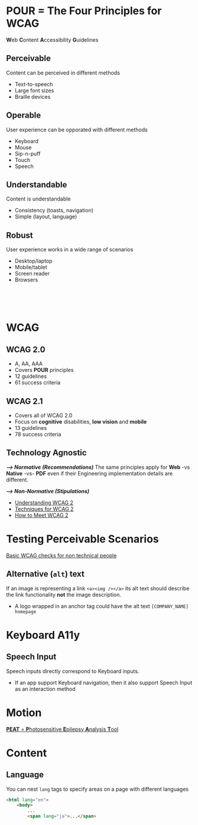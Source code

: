 # **POUR** = The Four Principles for WCAG
**W**eb **C**ontent **A**ccessibility **G**uidelines

## Perceivable
Content can be perceived in different methods
+ Text-to-speech
+ Large font sizes
+ Braille devices

## Operable
User experience can be opporated with different methods
+ Keyboard
+ Mouse
+ Sip-n-puff
+ Touch
+ Speech

## Understandable
Content is understandable
+ Consistency (toasts, navigation)
+ Simple (layout, language)

## Robust
User experience works in a wide range of scenarios
+ Desktop/laptop
+ Mobile/tablet
+ Screen reader
+ Browsers

<br/>
<br/>
<br/>

# WCAG

## WCAG 2.0
+ A, AA, AAA
+ Covers **POUR** principles
+ 12 guidelines
+ 61 success criteria

## WCAG 2.1
+ Covers all of WCAG 2.0
+ Focus on **cognitive** disabilities, **low vision** and **mobile**
+ 13 guidelines
+ 78 success criteria

## Technology Agnostic
***--> Normative (Recommendations)***
The same principles apply for **Web** -vs **Native** -vs- **PDF** even if their Engineering implementation details are different.

***--> Non-Normative (Stipulations)***
+ [Understanding WCAG 2](https://www.w3.org/WAI/WCAG21/Understanding/)
+ [Techniques for WCAG 2](https://www.w3.org/WAI/WCAG21/Techniques/)
+ [How to Meet WCAG 2](https://www.w3.org/WAI/WCAG21/quickref/)

# Testing **Perceivable** Scenarios

[Basic WCAG checks for non technical people](https://www.w3.org/WAI/test-evaluate/preliminary/)

## Alternative (`alt`) text

If an image is representing a link `<a><img /></a>` its alt text should describe the link functionality **not** the image description. 
+ A logo wrapped in an anchor tag could have the alt text `[COMPANY_NAME] homepage`

# Keyboard A11y

## Speech Input
Speech inputs directly correspond to Keyboard inputs.
+ If an app support Keyboard navigation, then it also support Speech Input as an interaction method

# Motion

[**PEAT** = **P**hotosensitive **E**pilepsy **A**nalysis **T**ool](https://trace.umd.edu/peat/)

# Content

## Language
You can nest `lang` tags to specify areas on a page with different languages
```html
<html lang="en">
    <body>
        ...
        <span lang="ja">...</span>
```